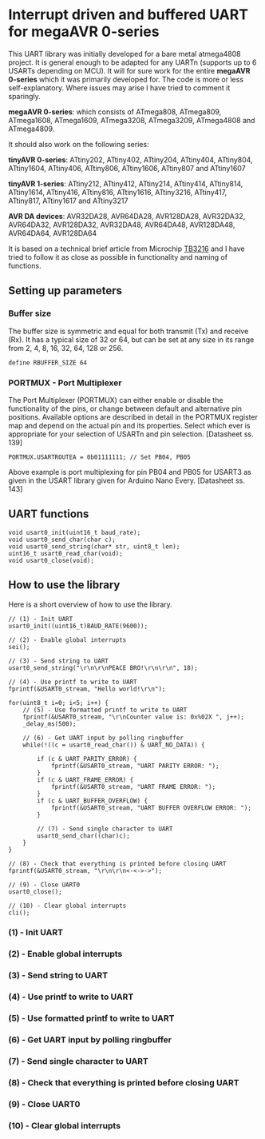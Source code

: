 # Interrupt driven and buffered UART for megaAVR 0-series
This UART library was initially developed for a bare metal atmega4808 project. It is general enough to be adapted for any UARTn (supports up to 6 USARTs depending on MCU). It will for sure work for the entire **megaAVR 0-series** which it was primarily developed for. The code is more or less self-explanatory. Where issues may arise I have tried to comment it sparingly.

**megaAVR 0-series**: which consists of ATmega808, ATmega809, ATmega1608, ATmega1609, ATmega3208, ATmega3209, ATmega4808 and ATmega4809.

It should also work on the following series:

**tinyAVR 0-series**: ATtiny202, ATtiny402, ATtiny204, ATtiny404, ATtiny804, ATtiny1604, ATtiny406, ATtiny806, ATtiny1606, ATtiny807 and ATtiny1607

**tinyAVR 1-series**: ATtiny212, ATtiny412, ATtiny214, ATtiny414, ATtiny814, ATtiny1614, ATtiny416, ATtiny816, ATtiny1616, ATtiny3216, ATtiny417, ATtiny817, ATtiny1617 and ATtiny3217 

**AVR DA devices**: AVR32DA28, AVR64DA28, AVR128DA28, AVR32DA32, AVR64DA32, AVR128DA32, AVR32DA48, AVR64DA48, AVR128DA48, AVR64DA64, AVR128DA64

It is based on a technical brief article from Microchip [TB3216](https://ww1.microchip.com/downloads/en/Appnotes/TB3216-Getting-Started-with-USART-DS90003216.pdf)
and I have tried to follow it as close as possible in functionality and naming of functions. 

## Setting up parameters

### Buffer size
The buffer size is symmetric and equal for both transmit (Tx) and receive (Rx). It has a typical size of 32 or 64, but can be set at any size in its range from 2, 4, 8, 16, 32, 64, 128 or 256. 

	define RBUFFER_SIZE 64

### PORTMUX - Port Multiplexer
The Port Multiplexer (PORTMUX) can either enable or disable the functionality of the pins, or change between default and alternative pin positions. Available options are described in detail in the PORTMUX register map and depend on the actual pin and its properties. Select which ever is appropriate for your selection of USARTn and pin selection. [Datasheet ss. 139]

	PORTMUX.USARTROUTEA = 0b01111111; // Set PB04, PB05

Above example is port multiplexing for pin PB04 and PB05 for USART3 as given in the USART library given for Arduino Nano Every. [Datasheet ss. 143]


## UART functions
    void usart0_init(uint16_t baud_rate);
    void usart0_send_char(char c);
    void usart0_send_string(char* str, uint8_t len);
    uint16_t usart0_read_char(void);
    void usart0_close(void);



## How to use the library
Here is a short overview of how to use the library. 

    // (1) - Init UART
    usart0_init((uint16_t)BAUD_RATE(9600));

    // (2) - Enable global interrupts
    sei(); 

    // (3) - Send string to UART
    usart0_send_string("\r\n\r\nPEACE BRO!\r\n\r\n", 18);

    // (4) - Use printf to write to UART
    fprintf(&USART0_stream, "Hello world!\r\n");

    for(uint8_t i=0; i<5; i++) {
        // (5) - Use formatted printf to write to UART
        fprintf(&USART0_stream, "\r\nCounter value is: 0x%02X ", j++);
        _delay_ms(500);

        // (6) - Get UART input by polling ringbuffer
        while(!((c = usart0_read_char()) & UART_NO_DATA)) {

            if (c & UART_PARITY_ERROR) {
                fprintf(&USART0_stream, "UART PARITY ERROR: ");
            }
            if (c & UART_FRAME_ERROR) {
                fprintf(&USART0_stream, "UART FRAME ERROR: ");
            }
            if (c & UART_BUFFER_OVERFLOW) {
                fprintf(&USART0_stream, "UART BUFFER OVERFLOW ERROR: ");
            }

            // (7) - Send single character to UART
            usart0_send_char((char)c);
        }
    }

    // (8) - Check that everything is printed before closing UART
    fprintf(&USART0_stream, "\r\n\r\n<-<->->");

    // (9) - Close UART0
    usart0_close();    

    // (10) - Clear global interrupts
    cli();

### (1) - Init UART

### (2) - Enable global interrupts

### (3) - Send string to UART

### (4) - Use printf to write to UART

### (5) - Use formatted printf to write to UART

### (6) - Get UART input by polling ringbuffer

### (7) - Send single character to UART

### (8) - Check that everything is printed before closing UART

### (9) - Close UART0

### (10) - Clear global interrupts